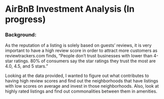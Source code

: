 # AirBnB Investment Analysis (In progress)

### Background:
As the reputation of a listing is solely based on guests’ reviews, it is very important to have a high review score in order to attract more customers as reviewtrackers.com finds, “People don’t trust businesses with lower than 4-star ratings. 80% of consumers say the star ratings they trust the most are 4.0, 4.5, and 5 stars.”

Looking at the data provided, I wanted to figure out what contributes to having high review scores and find out the neighborhoods that have listings with low scores on average and invest in those neighborhoods. Also, look at highly rated listings and find out commonalities between them in amenities.
